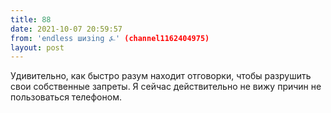 ```yaml
---
title: 88
date: 2021-10-07 20:59:57
from: 'endless шизing ⍼' (channel1162404975)
layout: post
---
```


Удивительно, как быстро разум находит отговорки, чтобы разрушить свои собственные запреты. Я сейчас действительно не вижу причин не пользоваться телефоном.
